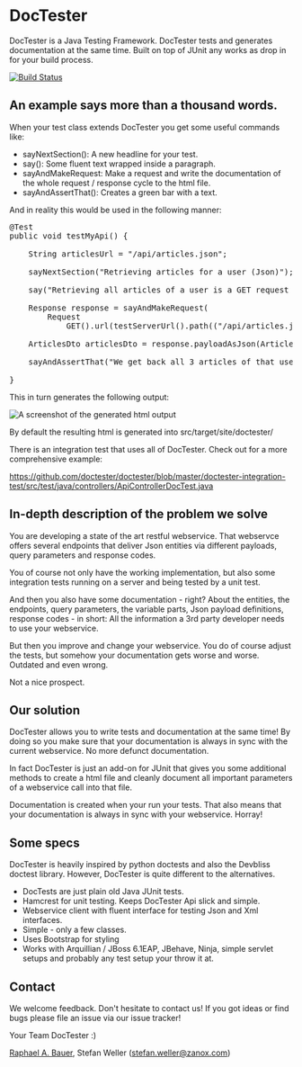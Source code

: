 DocTester
=========

DocTester is a Java Testing Framework. DocTester tests and generates documentation at the same time.
Built on top of JUnit any works as drop in for your build process.

[![Build Status](https://buildhive.cloudbees.com/job/doctester/job/doctester/badge/icon)](https://buildhive.cloudbees.com/job/doctester/job/doctester/)

## An example says more than a thousand words.

When your test class extends DocTester you get some useful commands like:

 * sayNextSection(): A new headline for your test.
 * say(): Some fluent text wrapped inside a paragraph.
 * sayAndMakeRequest: Make a request and write the documentation of the whole
   request / response cycle to the html file.
 * sayAndAssertThat(): Creates a green bar with a text.

And in reality this would be used in the following manner:

<pre class="prettyprint languague-java">
@Test
public void testMyApi() {

	String articlesUrl = "/api/articles.json";

	sayNextSection("Retrieving articles for a user (Json)");

	say("Retrieving all articles of a user is a GET request to " + articlesUrl);

	Response response = sayAndMakeRequest(
		Request
			GET().url(testServerUrl().path(("/api/articles.json"))));

	ArticlesDto articlesDto = response.payloadAsJson(ArticlesDto.class);

	sayAndAssertThat("We get back all 3 articles of that user ", 3, equalTo(articlesDto.articles.size()));

}
</pre>

This in turn generates the following output:

![A screenshot of the generated html output](../images/doctester_example_output.png)


By default the resulting html is generated into src/target/site/doctester/


There is an integration test that uses all of DocTester. Check out for a more
comprehensive example:

https://github.com/doctester/doctester/blob/master/doctester-integration-test/src/test/java/controllers/ApiControllerDocTest.java


## In-depth description of the problem we solve

You are developing a state of the art restful webservice. 
That webservce offers several endpoints that deliver Json entities via
different payloads, query parameters and response codes.

You of course not only have the working implementation, but also some integration
tests running on a server and being tested by a unit test.

And then you also have some documentation - right? About the entities, the endpoints,
query parameters, the variable parts, Json payload definitions, response codes - 
in short: All the information a 3rd party developer needs to use your webservice.

But then you improve and change your webservice. You do of course adjust the tests,
but somehow your documentation gets worse and worse. Outdated and even wrong.

Not a nice prospect.


## Our solution

DocTester allows you to write tests and documentation at the same time! 
By doing so you make sure that
your documentation is always in sync with the current webservice. No more defunct
documentation.

In fact DocTester is just an add-on for JUnit that
gives you some additional methods to create a html file and cleanly document
all important parameters of a webservice call into that file.

Documentation is created when your run your tests. That also means that
your documentation is always in sync with your webservice. Horray!


## Some specs

DocTester is heavily inspired by python doctests and also the Devbliss
doctest library. However, DocTester is quite different to the alternatives.

 * DocTests are just plain old Java JUnit tests.
 * Hamcrest for unit testing. Keeps DocTester Api slick and simple.
 * Webservice client with fluent interface for testing Json and Xml interfaces.
 * Simple - only a few classes.
 * Uses Bootstrap for styling
 * Works with Arquillian / JBoss 6.1EAP, JBehave, Ninja, simple servlet 
   setups and probably any test setup your throw it at.


## Contact

We welcome feedback. Don't hesitate to contact us! If you got ideas or find bugs
please file an issue via our issue tracker!

Your Team DocTester :)

<a href="http://www.raphaelbauer.com">Raphael A. Bauer</a>, Stefan Weller (stefan.weller@zanox.com)


